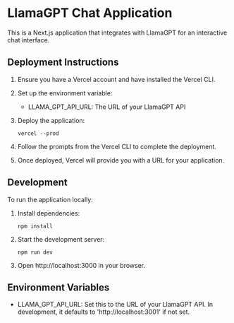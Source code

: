 # LlamaGPT Chat Application

This is a Next.js application that integrates with LlamaGPT for an interactive chat interface.

## Deployment Instructions

1. Ensure you have a Vercel account and have installed the Vercel CLI.

2. Set up the environment variable:
   - LLAMA_GPT_API_URL: The URL of your LlamaGPT API

3. Deploy the application:
   ```
   vercel --prod
   ```

4. Follow the prompts from the Vercel CLI to complete the deployment.

5. Once deployed, Vercel will provide you with a URL for your application.

## Development

To run the application locally:

1. Install dependencies:
   ```
   npm install
   ```

2. Start the development server:
   ```
   npm run dev
   ```

3. Open http://localhost:3000 in your browser.

## Environment Variables

- LLAMA_GPT_API_URL: Set this to the URL of your LlamaGPT API. In development, it defaults to 'http://localhost:3001' if not set.

